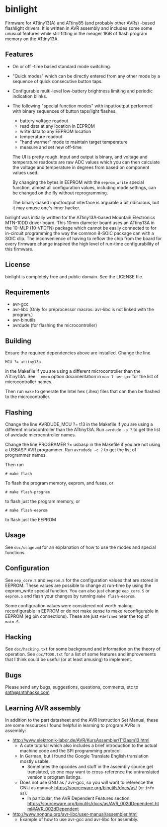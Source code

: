 binlight
========

Firmware for ATtiny13(A) and ATtiny85 (and probably other AVRs) -based
flashlight drivers. It is written in AVR assembly and includes some some unusual
features while still fitting in the meager 1KiB of flash program memory on the
ATtiny13A.

Features
--------

 - On or off -time based standard mode switching.
 - "Quick modes" which can be directly entered from any other mode by a
   sequence of quick consecutive button taps.
 - Configurable multi-level low-battery brightness limiting and periodic
   indication blinks.
 - The following "special function modes" with input/output performed with
   binary sequences of button taps/light flashes.
   - battery voltage readout
   - read data at any location in EEPROM
   - write data to any EEPROM location
   - temperature readout
   - "hand warmer" mode to maintain target temperature
   - measure and set new off-time

   The UI is pretty rough. Input and output is binary, and voltage and
   temperature readouts are raw ADC values which you can then calculate the
   voltage and temperature in degrees from based on component values used.

   By changing the bytes in EEPROM with the `eeprom_write` special function,
   almost all configuration values, including mode settings, can be changed on
   the fly without reprogramming.

   The binary-based input/output interface is arguable a bit ridiculous, but
   it may amuse one's inner hacker.

binlight was initially written for the ATtiny13A-based Mountain
Electronics MTN-10DD driver board. This 10mm diameter board uses an ATtiny13A
in the 10-MLP (10-VFDFN) package which cannot be easily connected to for
in-circuit programming the way the common 8-SOIC package can with a SOIC clip.
The inconvenience of having to reflow the chip from the board for every firmware
change inspired the high level of run-time configurability of this firmware.

License
-------

binlight is completely free and public domain. See the LICENSE file.

Requirements
------------

 - avr-gcc
 - avr-libc (Only for preprocessor macros: avr-libc is not linked with the
   program.)
 - avr-binutils
 - avrdude (for flashing the microcontroller)

Building
--------

Ensure the required dependencies above are installed. Change the line

    MCU ?= attiny13a

in the Makefile if you are using a different microcontroller than the ATtiny13A.
See `--mmcu` option documentation in `man 1 avr-gcc` for the list of
microcontroller names.

Then run `make` to generate the Intel hex (.ihex) files that can then be flashed
to the microcontroller.

Flashing
--------

Change the line
  AVRDUDE_MCU ?= t13
in the Makefile if you are using a different microcontroller than the ATtiny13A.
Run `avrdude -p ?` to get the list of avrdude microcontroller names.

Change the line
  PROGRAMER ?= usbasp
in the Makefile if you are not using a USBASP AVR programmer. Run
`avrudude -c ?` to get the list of programmer names.

Then run

    # make flash

To flash the program memory, eeprom, and fuses, or

    # make flash-program

to flash just the program memory, or

    # make flash-eeprom

to flash just the EEPROM

Usage
-----

See `doc/usage.md` for an explanation of how to use the modes and special
functions.

Configuration
-------------

See `eep_core.S` and `eeprom.S` for the configuration values that are stored in
EEPROM. These values are possible to change at run-time by using the
eeprom_write special function. You can also just change `eep_core.S` or
`eeprom.S` and flash your changes by running `make flash-eeprom`.

Some configuration values were considered not worth making reconfigurable in
EEPROM or do not make sense to make reconfigurable in EEPROM (eg pin
connections). These are just `#defined` near the top of `main.S`.

Hacking
-------

See `doc/hacking.txt` for some background and information on the theory of
operation. See `doc/TODO.txt` for a list of some features and improvements that
I think could be useful (or at least amusing) to implement.

Bugs
----

Please send any bugs, suggestions, questions, comments, etc to
snth@snthhacks.com

Learning AVR assembly
---------------------

In addition to the part datasheet and the AVR Instruction Set Manual, these are
some resources I found helpful in learning to program AVRs in assembly:

 - <http://www.elektronik-labor.de/AVR/KursAssembler/T13asm13.html>
   - A cute tutorial which also includes a brief introduction to the actual
     machine code and the SPI programming protocol.
   - In German, but I found the Google Translate English translation mostly
     usable.
     - Sometimes the opcodes and stuff in the assembly source get translated, so
       one may want to cross-reference the untranslated version's program
       listings.
   - Does not use GNU as / avr-gcc, so you will want to reference the GNU as
     manual: <https://sourceware.org/binutils/docs/as/> (or `info as`).
     - In particular, the AVR Dependent Features section:
       <https://sourceware.org/binutils/docs/as/AVR_002dDependent.html#AVR_002dDependent>
 - <http://www.nongnu.org/avr-libc/user-manual/assembler.html>
   - Example of how to use avr-gcc and avr-libc for assembly.
